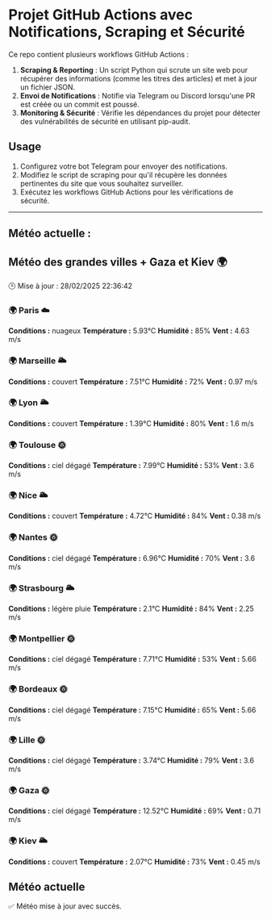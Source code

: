 # Projet GitHub Actions avec Notifications, Scraping et Sécurité

Ce repo contient plusieurs workflows GitHub Actions :

1. **Scraping & Reporting** : Un script Python qui scrute un site web pour récupérer des informations (comme les titres des articles) et met à jour un fichier JSON.
2. **Envoi de Notifications** : Notifie via Telegram ou Discord lorsqu'une PR est créée ou un commit est poussé.
3. **Monitoring & Sécurité** : Vérifie les dépendances du projet pour détecter des vulnérabilités de sécurité en utilisant pip-audit.

## Usage

1. Configurez votre bot Telegram pour envoyer des notifications.
2. Modifiez le script de scraping pour qu'il récupère les données pertinentes du site que vous souhaitez surveiller.
3. Exécutez les workflows GitHub Actions pour les vérifications de sécurité.

---

## Météo actuelle :
## Météo des grandes villes + Gaza et Kiev 🌍
🕒 Mise à jour : 28/02/2025 22:36:42

### 🌍 Paris ☁️
**Conditions :** nuageux
**Température :** 5.93°C
**Humidité :** 85%
**Vent :** 4.63 m/s

### 🌍 Marseille 🌥️
**Conditions :** couvert
**Température :** 7.51°C
**Humidité :** 72%
**Vent :** 0.97 m/s

### 🌍 Lyon 🌥️
**Conditions :** couvert
**Température :** 1.39°C
**Humidité :** 80%
**Vent :** 1.6 m/s

### 🌍 Toulouse 🌞
**Conditions :** ciel dégagé
**Température :** 7.99°C
**Humidité :** 53%
**Vent :** 3.6 m/s

### 🌍 Nice 🌥️
**Conditions :** couvert
**Température :** 4.72°C
**Humidité :** 84%
**Vent :** 0.38 m/s

### 🌍 Nantes 🌞
**Conditions :** ciel dégagé
**Température :** 6.96°C
**Humidité :** 70%
**Vent :** 3.6 m/s

### 🌍 Strasbourg 🌥️
**Conditions :** légère pluie
**Température :** 2.1°C
**Humidité :** 84%
**Vent :** 2.25 m/s

### 🌍 Montpellier 🌞
**Conditions :** ciel dégagé
**Température :** 7.71°C
**Humidité :** 53%
**Vent :** 5.66 m/s

### 🌍 Bordeaux 🌞
**Conditions :** ciel dégagé
**Température :** 7.15°C
**Humidité :** 65%
**Vent :** 5.66 m/s

### 🌍 Lille 🌞
**Conditions :** ciel dégagé
**Température :** 3.74°C
**Humidité :** 79%
**Vent :** 3.6 m/s

### 🌍 Gaza 🌞
**Conditions :** ciel dégagé
**Température :** 12.52°C
**Humidité :** 69%
**Vent :** 0.71 m/s

### 🌍 Kiev 🌥️
**Conditions :** couvert
**Température :** 2.07°C
**Humidité :** 73%
**Vent :** 0.45 m/s


## Météo actuelle
✅ Météo mise à jour avec succès.
